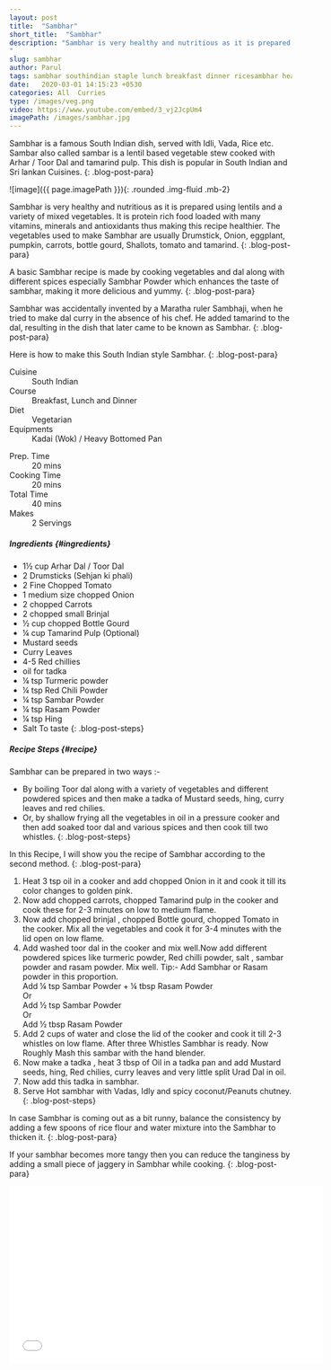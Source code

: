 ```yaml
---
layout: post
title:  "Sambhar"
short_title:  "Sambhar"
description: "Sambhar is very healthy and nutritious as it is prepared using lentils and a variety of mixed vegetables. It is protein rich food loaded with many vitamins, minerals  and antioxidants thus making this recipe healthier.Sambhar is a famous South Indian dish, served with Idli, Vada, Rice etc. Sambar also called sambar is a lentil based vegetable stew cooked with Arhar / Toor Dal and tamarind pulp. This dish is popular in South Indian and Sri lankan Cuisines.
"
slug: sambhar
author: Parul
tags: sambhar southindian staple lunch breakfast dinner ricesambhar healthy idlisambhar dosasambhar vadasambhar vegetable lentil stew mildspicy foodyindianmom protein richfood mixedvegetables tadka indian recipe popular srilankan cuisines arhardal toordal tastysambhar homestyle delicious
date:   2020-03-01 14:15:23 +0530
categories: All  Curries
type: /images/veg.png
video: https://www.youtube.com/embed/3_vj2JcpUm4
imagePath: /images/sambhar.jpg
---
```


Sambhar is a famous South Indian dish, served with Idli, Vada, Rice etc. Sambar also called sambar is a lentil based vegetable stew cooked with Arhar / Toor Dal and tamarind pulp. This dish is popular in South Indian and Sri lankan Cuisines.
{: .blog-post-para}

![image]({{ page.imagePath }}){: .rounded .img-fluid .mb-2}

Sambhar is very healthy and nutritious as it is prepared using lentils and a variety of mixed vegetables. It is protein rich food loaded with many vitamins, minerals  and antioxidants thus making this recipe healthier. The vegetables used to make Sambhar are usually Drumstick,  Onion, eggplant, pumpkin, carrots, bottle gourd, Shallots, tomato and tamarind.
{: .blog-post-para}

A basic Sambhar recipe is made by cooking vegetables and dal along with different spices especially Sambhar Powder which enhances the taste of sambhar, making it more delicious and yummy.
{: .blog-post-para}

Sambhar was accidentally invented by a Maratha ruler Sambhaji, when he tried to make dal curry in the absence of his chef. He added tamarind to the dal, resulting in the dish that later came to be known as Sambhar.
{: .blog-post-para}

Here is how to make this South Indian style Sambhar.
{: .blog-post-para}

<div class="row">
    <div class="col-md-6">
        <dl class="row">
            <dt class="col-sm-4">Cuisine</dt><dd class="col-sm-7">South Indian</dd>
            <dt class="col-sm-4">Course</dt><dd class="col-sm-7">Breakfast, Lunch and Dinner</dd>
            <dt class="col-sm-4">Diet</dt><dd class="col-sm-7">Vegetarian</dd>
            <dt class="col-sm-4">Equipments</dt><dd class="col-sm-7">Kadai (Wok) / Heavy Bottomed Pan</dd>
        </dl>
    </div>
    <div class="col-md-6">
        <dl class="row">
            <dt class="col-sm-5">Prep. Time</dt><dd class="col-sm-7">20 mins</dd>
            <dt class="col-sm-5">Cooking Time</dt><dd class="col-sm-7">20 mins</dd>
            <dt class="col-sm-5">Total Time</dt><dd class="col-sm-7">40 mins</dd>
            <dt class="col-sm-5">Makes</dt><dd class="col-sm-7">2 Servings</dd>
        </dl>
    </div>
</div>

##### **Ingredients** {#ingredients}
- 1½ cup Arhar Dal / Toor Dal
- 2 Drumsticks (Sehjan ki phali)
- 2 Fine Chopped Tomato
- 1 medium size chopped Onion
- 2  chopped Carrots
- 2 chopped small Brinjal
- ½ cup chopped Bottle Gourd
- ¼ cup  Tamarind Pulp (Optional)
- Mustard seeds
- Curry Leaves
- 4-5 Red chillies
- oil for tadka
- ¼ tsp Turmeric powder
- ¼ tsp Red Chili Powder
- ¼ tsp Sambar Powder
- ¼ tsp Rasam Powder
- ¼ tsp Hing
- Salt To taste
{: .blog-post-steps}


##### **Recipe Steps** {#recipe}
        
Sambhar can be prepared in two ways :-
- By boiling Toor dal along with a variety of vegetables and  different powdered spices and then make a tadka of Mustard seeds, hing, curry leaves and red chilies.
- Or, by shallow frying all the vegetables in oil in a pressure cooker and then add soaked toor dal and various spices and then cook till two whistles.
{: .blog-post-steps}

In this Recipe, I will show you the recipe of Sambhar according to the second method.
{: .blog-post-para}
        
1. Heat 3 tsp oil in a cooker and add chopped Onion in it and cook it till its color changes to golden pink.
1. Now add chopped carrots, chopped Tamarind pulp  in the cooker and cook these for 2-3 minutes on low to medium flame.
1. Now add chopped brinjal , chopped Bottle gourd, chopped Tomato in the cooker. Mix all the vegetables and cook it for 3-4 minutes with the lid open on low flame.
1. Add washed toor dal in the cooker and mix well.Now add different powdered spices like turmeric powder, Red chilli powder, salt , sambar powder and rasam powder. Mix well. Tip:-  Add Sambhar or Rasam powder in this proportion.<br>
                Add ¼ tsp Sambar Powder + ¼ tbsp Rasam Powder<br>
                Or<br>
                Add ½ tsp Sambar Powder<br>
                Or<br>
                Add ½ tbsp Rasam Powder
1. Add 2  cups of water and close the lid of the cooker and cook it till 2-3 whistles on low flame. After three Whistles Sambhar is ready. Now Roughly Mash this sambar with the hand blender.
1. Now make a  tadka , heat 3 tbsp of Oil in a tadka pan and add Mustard seeds, hing, Red chilies, curry leaves and very little split Urad Dal in oil.
1. Now add this tadka in  sambhar.
1. Serve Hot sambhar with Vadas, Idly  and spicy  coconut/Peanuts chutney.
{: .blog-post-steps}
        
<i class="fas fa-lightbulb"></i> In case Sambhar is coming out as a bit runny, balance the consistency by adding a few spoons of rice flour and water mixture into the Sambhar to thicken it.
{: .blog-post-para}

<i class="fas fa-lightbulb"></i> If your sambhar becomes more tangy then you can reduce the tanginess by adding a small piece of jaggery in Sambhar while cooking.
{: .blog-post-para}

<div class="row" id="video">
    <div class="col-md-12">
        <div class="embed-responsive embed-responsive-16by9">
            <iframe width="560" height="315" src="{{page.video}}" frameborder="0" allow="accelerometer; autoplay; encrypted-media; gyroscope; picture-in-picture" allowfullscreen></iframe>
        </div>
    </div>
</div>
<br>